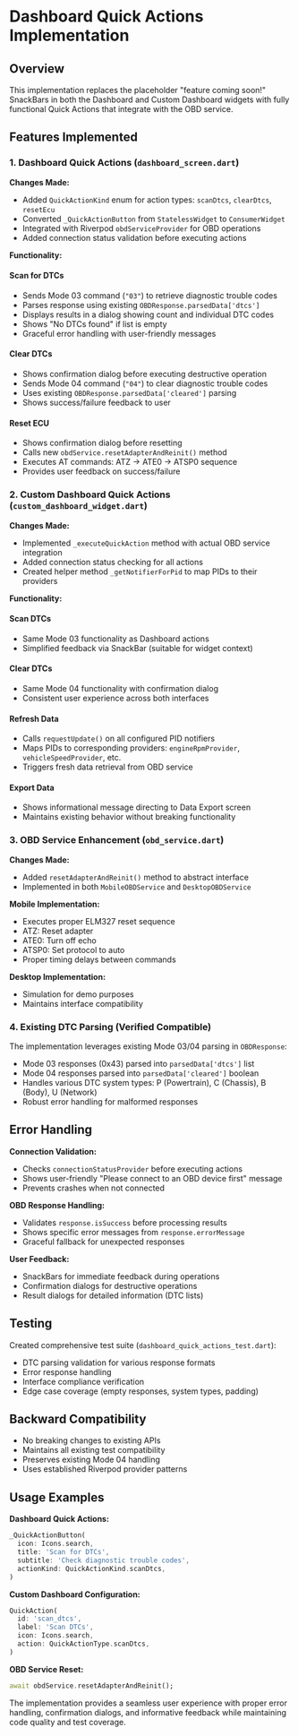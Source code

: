 # Dashboard Quick Actions Implementation

## Overview

This implementation replaces the placeholder "feature coming soon!" SnackBars in both the Dashboard and Custom Dashboard widgets with fully functional Quick Actions that integrate with the OBD service.

## Features Implemented

### 1. Dashboard Quick Actions (`dashboard_screen.dart`)

**Changes Made:**
- Added `QuickActionKind` enum for action types: `scanDtcs`, `clearDtcs`, `resetEcu`
- Converted `_QuickActionButton` from `StatelessWidget` to `ConsumerWidget`
- Integrated with Riverpod `obdServiceProvider` for OBD operations
- Added connection status validation before executing actions

**Functionality:**

#### Scan for DTCs
- Sends Mode 03 command (`"03"`) to retrieve diagnostic trouble codes
- Parses response using existing `OBDResponse.parsedData['dtcs']`
- Displays results in a dialog showing count and individual DTC codes
- Shows "No DTCs found" if list is empty
- Graceful error handling with user-friendly messages

#### Clear DTCs  
- Shows confirmation dialog before executing destructive operation
- Sends Mode 04 command (`"04"`) to clear diagnostic trouble codes
- Uses existing `OBDResponse.parsedData['cleared']` parsing
- Shows success/failure feedback to user

#### Reset ECU
- Shows confirmation dialog before resetting
- Calls new `obdService.resetAdapterAndReinit()` method
- Executes AT commands: ATZ → ATE0 → ATSP0 sequence
- Provides user feedback on success/failure

### 2. Custom Dashboard Quick Actions (`custom_dashboard_widget.dart`)

**Changes Made:**
- Implemented `_executeQuickAction` method with actual OBD service integration
- Added connection status checking for all actions
- Created helper method `_getNotifierForPid` to map PIDs to their providers

**Functionality:**

#### Scan DTCs
- Same Mode 03 functionality as Dashboard actions
- Simplified feedback via SnackBar (suitable for widget context)

#### Clear DTCs
- Same Mode 04 functionality with confirmation dialog
- Consistent user experience across both interfaces

#### Refresh Data
- Calls `requestUpdate()` on all configured PID notifiers
- Maps PIDs to corresponding providers: `engineRpmProvider`, `vehicleSpeedProvider`, etc.
- Triggers fresh data retrieval from OBD service

#### Export Data
- Shows informational message directing to Data Export screen
- Maintains existing behavior without breaking functionality

### 3. OBD Service Enhancement (`obd_service.dart`)

**Changes Made:**
- Added `resetAdapterAndReinit()` method to abstract interface
- Implemented in both `MobileOBDService` and `DesktopOBDService`

**Mobile Implementation:**
- Executes proper ELM327 reset sequence
- ATZ: Reset adapter
- ATE0: Turn off echo  
- ATSP0: Set protocol to auto
- Proper timing delays between commands

**Desktop Implementation:**
- Simulation for demo purposes
- Maintains interface compatibility

### 4. Existing DTC Parsing (Verified Compatible)

The implementation leverages existing Mode 03/04 parsing in `OBDResponse`:
- Mode 03 responses (0x43) parsed into `parsedData['dtcs']` list
- Mode 04 responses parsed into `parsedData['cleared']` boolean
- Handles various DTC system types: P (Powertrain), C (Chassis), B (Body), U (Network)
- Robust error handling for malformed responses

## Error Handling

**Connection Validation:**
- Checks `connectionStatusProvider` before executing actions
- Shows user-friendly "Please connect to an OBD device first" message
- Prevents crashes when not connected

**OBD Response Handling:**
- Validates `response.isSuccess` before processing results
- Shows specific error messages from `response.errorMessage`
- Graceful fallback for unexpected responses

**User Feedback:**
- SnackBars for immediate feedback during operations
- Confirmation dialogs for destructive operations
- Result dialogs for detailed information (DTC lists)

## Testing

Created comprehensive test suite (`dashboard_quick_actions_test.dart`):
- DTC parsing validation for various response formats
- Error response handling
- Interface compliance verification
- Edge case coverage (empty responses, system types, padding)

## Backward Compatibility

- No breaking changes to existing APIs
- Maintains all existing test compatibility
- Preserves existing Mode 04 handling
- Uses established Riverpod provider patterns

## Usage Examples

**Dashboard Quick Actions:**
```dart
_QuickActionButton(
  icon: Icons.search,
  title: 'Scan for DTCs',
  subtitle: 'Check diagnostic trouble codes',
  actionKind: QuickActionKind.scanDtcs,
)
```

**Custom Dashboard Configuration:**
```dart
QuickAction(
  id: 'scan_dtcs',
  label: 'Scan DTCs', 
  icon: Icons.search,
  action: QuickActionType.scanDtcs,
)
```

**OBD Service Reset:**
```dart
await obdService.resetAdapterAndReinit();
```

The implementation provides a seamless user experience with proper error handling, confirmation dialogs, and informative feedback while maintaining code quality and test coverage.